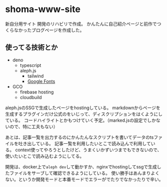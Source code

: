 # shoma-www-site
新自分用サイト
開発のリハビリで作成。
かんたんに自己紹介ページと前作でつくらなかったブログページを作成した。

## 使ってる技術とか
- deno
  - typescript
  - aleph.js
    - tailwind
    - [Google Fonts](https://fonts.google.com/icons?selected=Material+Icons)
- GCO
  - firebase hosting
  - cloudbuild

aleph.jsのSSGで生成したページをhostingしている。
markdownからページを生成するプラグインだけ公式のをいじって、ディスクリプションをはくようにしている。
コードハイライトとかもつけていく予定。（marked.jsの設定でしかないので、特に工夫もない）

あとは、記事一覧を出力するのにかんたんなスクリプトを書いてデータのtsファイルを吐き出している。
記事一覧を利用したいとこで読み込んで利用している。
context使ってやろうとしたけど、うまくいかずいつまでもできないので、使いたいとこで読み込むようにしてる。

開発は、docker上で`aleph dev`して動かすか、nginxでhostingしてssgで生成したファイルをサーブして確認できるようにしている。
使い勝手はあんまりよくない。というか開発モードと本番モードでエラーがでたりでなかったりで辛い。
